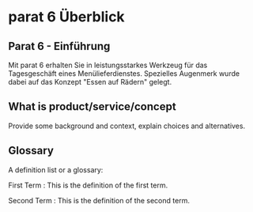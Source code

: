 # parat 6 Überblick

## Parat 6 - Einführung
 

Mit parat 6 erhalten Sie in leistungsstarkes Werkzeug für das Tagesgeschäft eines Menülieferdienstes. Spezielles Augenmerk wurde dabei auf das Konzept 
"Essen auf Rädern" gelegt.

## What is product/service/concept

Provide some background and context, explain choices and alternatives.

## Glossary

A definition list or a glossary:

First Term
: This is the definition of the first term.

Second Term
: This is the definition of the second term.
